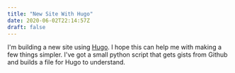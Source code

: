 ```yaml
---
title: "New Site With Hugo"
date: 2020-06-02T22:14:57Z
draft: false
---
```


I'm building a new site using [Hugo](https://gohugo.io/).  I hope this can help me with making a few things simpler. I've got a small python script that gets gists from Github and builds a file for Hugo to understand.